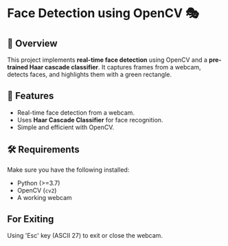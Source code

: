 # Face Detection using OpenCV 🎭

## 📌 Overview
This project implements **real-time face detection** using OpenCV and a **pre-trained Haar cascade classifier**. It captures frames from a webcam, detects faces, and highlights them with a green rectangle.

## 🚀 Features
- Real-time face detection from a webcam.
- Uses **Haar Cascade Classifier** for face recognition.
- Simple and efficient with OpenCV.

## 🛠️ Requirements
Make sure you have the following installed:
- Python (>=3.7)
- OpenCV (`cv2`)
- A working webcam

## For Exiting
Using 'Esc' key (ASCII 27) to exit or close the webcam.
